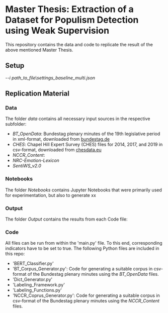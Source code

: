 # Master Thesis: Extraction of a Dataset for Populism Detection using Weak Supervision

This repository contains the data and code to replicate the result of the above mentioned Master Thesis.

## Setup
*--i path_to_file\settings_baseline_multi.json*

## Replication Material


### Data
The folder *data* contains all necessary input sources in the respective subfolder:
- *BT_OpenData*: Bundestag plenary minutes of the 19th legislative period in xml-format, downloaded from [bundestag.de](https://www.bundestag.de/services/opendata)
- *CHES*: Chapel Hill Expert Survey (CHES) files for 2014, 2017, and 2019 in csv-format, downloaded from [chesdata.eu](https://www.chesdata.eu/our-surveys) 
- *NCCR_Content*: 
- *NRC-Emotion-Lexicon*
- *SentiWS_v2.0*

### Notebooks
The folder *Notebooks* contains Jupyter Notebooks that were primarily used for experimentation, but also to generate xx

### Output
The folder *Output* contains the results from each Code file:


### Code
All files can be run from within the 'main.py' file. To this end, corresponding indicators have to be set to true.
The following Python files are included in this repo:

- 'BERT_Classifier.py'
- 'BT_Corpus_Generator.py': Code for generating a suitable corpus in csv-format of the Bundestag plenary minutes using the *BT_OpenData* files.
- 'Dict_Generator.py'
- 'Labeling_Framework.py'
- 'Labeling_Functions.py'
- 'NCCR_Coprus_Generator.py': Code for generating a suitable corpus in csv-format of the Bundestag plenary minutes using the *NCCR_Content* files.
